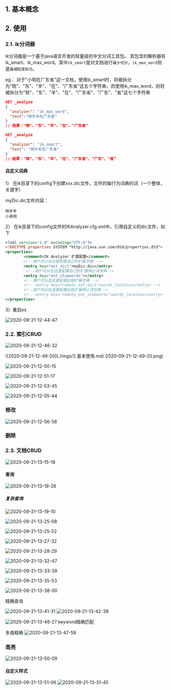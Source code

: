 #

## 1. 基本概念

## 2. 使用

### 2.1. ik分词器

ik分词器是一个基于java语言开发的轻量级的中文分词工具包。
其包含的解析器有ik_smart、ik_max_word。其中`ik_smart`是对文档进行`最少切分`，`ik_max_word`则是`最细粒度拆分`。

eg：
对于"小明在广东省"这一文档，使用ik_smart时，将被拆分为"晓"、"东"、"羊"、"在"、"广东省"这五个字符串，而使用ik_max_word，则将被拆分为"晓"、"东"、"羊"、"在"、"广东省"、"广东"、"省"这七个字符串

```json
GET _analyze
{
  "analyzer": "ik_max_word",
  "text":"晓东羊在广东省"
}
// 结果："晓"、"东"、"羊"、"在"、"广东省"

GET _analyze
{
  "analyzer": "ik_smart",
  "text": "晓东羊在广东省"
}
// 结果："晓"、"东"、"羊"、"在"、"广东省"、"广东"、"省”
```

#### 自定义词典

1） 在ik目录下的config下创建xxx.dic文件，文件的每行为词典的词（一个整体，关键字）

myDic.dic文件内容：

```dic
晓东羊
小易明
```

2） 在ik目录下的config文件的IKAnalyzer.cfg.xml中，引用自定义的dic文件，如下

```xml
<?xml version="1.0" encoding="UTF-8"?>
<!DOCTYPE properties SYSTEM "http://java.sun.com/dtd/properties.dtd">
<properties>
        <comment>IK Analyzer 扩展配置</comment>
        <!--用户可以在这里配置自己的扩展字典 -->
        <entry key="ext_dict">myDic.dic</entry>
         <!--用户可以在这里配置自己的扩展停止词字典-->
        <entry key="ext_stopwords"></entry>
        <!--用户可以在这里配置远程扩展字典 -->
        <!-- <entry key="remote_ext_dict">words_location</entry> -->
        <!--用户可以在这里配置远程扩展停止词字典-->
        <!-- <entry key="remote_ext_stopwords">words_location</entry> -->
</properties>

```

3）重启es

![2020-09-21-12-44-47](./imgs/2.基本使用.md/2020-09-21-12-44-47.png)

### 2.2. 索引CRUD

![2020-09-21-12-46-32](./imgs/2.基本使用.md/2020-09-21-12-46-32.png)


![2020-09-21-12-49-20](./imgs/2.基本使用.md/
2020-09-21-12-49-20.png)

![2020-09-21-12-50-15](./imgs/2.基本使用.md/2020-09-21-12-50-15.png)

![2020-09-21-12-51-17](./imgs/2.基本使用.md/2020-09-21-12-51-17.png)

![2020-09-21-12-53-45](./imgs/2.基本使用.md/2020-09-21-12-53-45.png)

![2020-09-21-12-55-44](./imgs/2.基本使用.md/2020-09-21-12-55-44.png)

### 修改

![2020-09-21-12-56-58](./imgs/2.基本使用.md/2020-09-21-12-56-58.png)

### 删除

### 2.3. 文档CRUD

![2020-09-21-13-15-18](./imgs/2.基本使用.md/2020-09-21-13-15-18.png)

#### 查询

![2020-09-21-13-18-26](./imgs/2.基本使用.md/2020-09-21-13-18-26.png)

##### 复杂查询

![2020-09-21-13-19-10](./imgs/2.基本使用.md/2020-09-21-13-19-10.png)

![2020-09-21-13-25-08](./imgs/2.基本使用.md/2020-09-21-13-25-08.png)

![2020-09-21-13-25-52](./imgs/2.基本使用.md/2020-09-21-13-25-52.png)

![2020-09-21-13-27-32](./imgs/2.基本使用.md/2020-09-21-13-27-32.png)

![2020-09-21-13-28-29](./imgs/2.基本使用.md/2020-09-21-13-28-29.png)

![2020-09-21-13-32-47](./imgs/2.基本使用.md/2020-09-21-13-32-47.png)

![2020-09-21-13-33-39](./imgs/2.基本使用.md/2020-09-21-13-33-39.png)

![2020-09-21-13-35-53](./imgs/2.基本使用.md/2020-09-21-13-35-53.png)

![2020-09-21-13-38-00](./imgs/2.基本使用.md/2020-09-21-13-38-00.png)

精确查询

![2020-09-21-13-41-31](./imgs/2.基本使用.md/2020-09-21-13-41-31.png)
![2020-09-21-13-42-38](./imgs/2.基本使用.md/2020-09-21-13-42-38.png)

![2020-09-21-13-46-27](./imgs/2.基本使用.md/2020-09-21-13-46-27.png)
keyword精确匹配

多值精确
![2020-09-21-13-47-59](./imgs/2.基本使用.md/2020-09-21-13-47-59.png)

### 高亮

![2020-09-21-13-50-09](./imgs/2.基本使用.md/2020-09-21-13-50-09.png)

#### 自定义样式

![2020-09-21-13-51-06](./imgs/2.基本使用.md/2020-09-21-13-51-06.png)
![2020-09-21-13-51-45](./imgs/2.基本使用.md/2020-09-21-13-51-45.png)